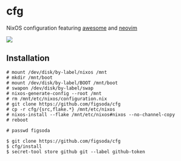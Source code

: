 # cfg

NixOS configuration featuring [awesome](https://github.com/awesomewm/awesome) and [neovim](https://github.com/neovim/neovim)

![](https://user-images.githubusercontent.com/40620903/232329160-f3b4ff47-185a-4b4b-ad5f-ad1720e2dbc9.png)

## Installation

```ShellSession
# mount /dev/disk/by-label/nixos /mnt
# mkdir /mnt/boot
# mount /dev/disk/by-label/BOOT /mnt/boot
# swapon /dev/disk/by-label/swap
# nixos-generate-config --root /mnt
# rm /mnt/etc/nixos/configuration.nix
# git clone https://github.com/figsoda/cfg
# cp -r cfg/{src,flake.*} /mnt/etc/nixos
# nixos-install --flake /mnt/etc/nixos#nixos --no-channel-copy
# reboot

# passwd figsoda

$ git clone https://github.com/figsoda/cfg
$ cfg/install
$ secret-tool store github git --label github-token
```
